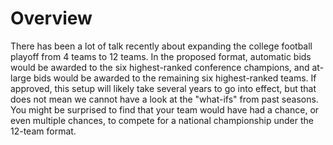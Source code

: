 # Overview
There has been a lot of talk recently about expanding the college football playoff from 4 teams to 12 teams. In the proposed format, automatic bids would be awarded to the six highest-ranked conference champions, and at-large bids would be awarded to the remaining six highest-ranked teams. If approved, this setup will likely take several years to go into effect, but that does not mean we cannot have a look at the "what-ifs" from past seasons. You might be surprised to find that your team would have had a chance, or even multiple chances, to compete for a national championship under the 12-team format.     
